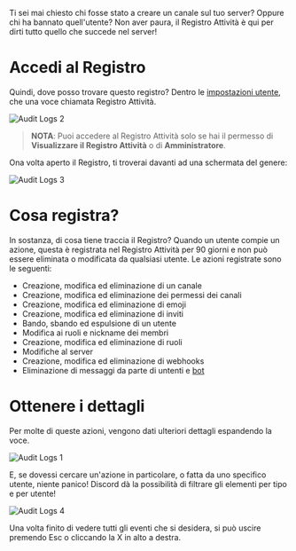 <!-- TITLE: Registro Attività -->
<!-- SUBTITLE: Informazioni sul Registro Attività di Discord -->

Ti sei mai chiesto chi fosse stato a creare un canale sul tuo server? Oppure chi ha bannato quell'utente? Non aver paura, il Registro Attività è qui per dirti tutto quello che succede nel server!

# Accedi al Registro
Quindi, dove posso trovare questo registro? Dentro le [impostazioni utente](/it/server-settings), che una voce chiamata Registro Attività.

![Audit Logs 2](https://i.imgur.com/bnWSvfK.png "Audit Logs 2")

> **NOTA**: Puoi accedere al Registro Attività solo se hai il permesso di **Visualizzare il Registro Attività** o di **Amministratore**.

Ona volta aperto il Registro, ti troverai davanti ad una schermata del genere:

![Audit Logs 3](https://i.imgur.com/N0ibKGQ.png "Audit Logs 3")

# Cosa registra?

In sostanza, di cosa tiene traccia il Registro? Quando un utente compie un azione, questa è registrata nel Registro Attività per 90 giorni e non può essere eliminata o modificata da qualsiasi utente. Le azioni registrate sono le seguenti:

* Creazione, modifica ed eliminazione di un canale
* Creazione, modifica ed eliminazione dei permessi dei canali
* Creazione, modifica ed eliminazione di emoji
* Creazione, modifica ed eliminazione di inviti
* Bando, sbando ed espulsione di un utente
* Modifica ai ruoli e nickname dei membri
* Creazione, modifica ed eliminazione di ruoli
* Modifiche al server
* Creazione, modifica ed eliminazione di webhooks
* Eliminazione di messaggi da parte di untenti e [bot](/it/bots)


# Ottenere i dettagli
Per molte di queste azioni, vengono dati ulteriori dettagli espandendo la voce.

![Audit Logs 1](https://i.imgur.com/sQV5x8Y.png "Audit Logs 1")

E, se dovessi cercare un'azione in particolare, o fatta da uno specifico utente, niente panico! Discord dà la possibilità di filtrare gli elementi per tipo e per utente!

![Audit Logs 4](https://i.imgur.com/FPLZM9c.png "Audit Logs 4")

Una volta finito di vedere tutti gli eventi che si desidera, si può uscire premendo Esc o cliccando la X in alto a destra.